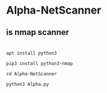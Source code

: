 # Alpha-NetScanner
## is nmap scanner

### 
```

apt install python3

pip3 install python3-nmap

cd Alpha-NetScanner

python3 Alpha.py 

```
### 
